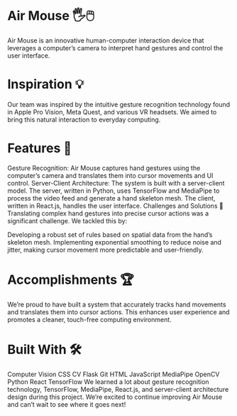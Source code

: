 
# Air Mouse 🖐️🖱️
Air Mouse is an innovative human-computer interaction device that leverages a computer’s camera to interpret hand gestures and control the user interface.

# Inspiration 💡
Our team was inspired by the intuitive gesture recognition technology found in Apple Pro Vision, Meta Quest, and various VR headsets. We aimed to bring this natural interaction to everyday computing.

# Features 🌟
Gesture Recognition: Air Mouse captures hand gestures using the computer’s camera and translates them into cursor movements and UI control.
Server-Client Architecture: The system is built with a server-client model. The server, written in Python, uses TensorFlow and MediaPipe to process the video feed and generate a hand skeleton mesh. The client, written in React.js, handles the user interface.
Challenges and Solutions 🚧
Translating complex hand gestures into precise cursor actions was a significant challenge. We tackled this by:

Developing a robust set of rules based on spatial data from the hand’s skeleton mesh.
Implementing exponential smoothing to reduce noise and jitter, making cursor movement more predictable and user-friendly.

# Accomplishments 🏆
We’re proud to have built a system that accurately tracks hand movements and translates them into cursor actions. This enhances user experience and promotes a cleaner, touch-free computing environment.

# Built With 🛠️

Computer Vision
CSS
CV
Flask
Git
HTML
JavaScript
MediaPipe
OpenCV
Python
React
TensorFlow
We learned a lot about gesture recognition technology, TensorFlow, MediaPipe, React.js, and server-client architecture design during this project. We’re excited to continue improving Air Mouse and can’t wait to see where it goes next! 
